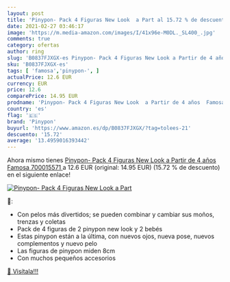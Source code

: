 ```yaml
---
layout: post
title: 'Pinypon- Pack 4 Figuras New Look  a Part al 15.72 % de descuento'
date: 2021-02-27 03:46:17
image: 'https://m.media-amazon.com/images/I/41x96e-M0DL._SL400_.jpg'
comments: true
category: ofertas
author: ring
slug: 'B0837FJXGX-es Pinypon- Pack 4 Figuras New Look a Partir de 4 años Famosa...'
sku: 'B0837FJXGX-es'
tags: [ 'famosa','pinypon-', ]
actualPrice: 12.6 EUR
currency: EUR
price: 12.6
comparePrice: 14.95 EUR
prodname: 'Pinypon- Pack 4 Figuras New Look  a Partir de 4 años  Famosa 700015571 '
country: 'es'
flag: '🇪🇸'
brand: 'Pinypon'
buyurl: 'https://www.amazon.es/dp/B0837FJXGX/?tag=tolees-21'
descuento: '15.72'
average: '13.4959016393442'
---
```


Ahora mismo tienes [Pinypon- Pack 4 Figuras New Look  a Partir de 4 años  Famosa 700015571 ](https://www.amazon.es/dp/B0837FJXGX/?tag=tolees-21) a 12.6 EUR (original: 14.95 EUR) (15.72 %  de descuento) en el siguiente enlace!

[![Pinypon- Pack 4 Figuras New Look  a Part](https://m.media-amazon.com/images/I/41x96e-M0DL._SL400_.jpg)](https://www.amazon.es/dp/B0837FJXGX/?tag=tolees-21)

🔎:

- Con pelos más divertidos; se pueden combinar y cambiar sus moños, trenzas y coletas
- Pack de 4 figuras de 2 pinypon new look y 2 bebés
- Estas pinypon están a la última, con nuevos ojos, nueva pose, nuevos complementos y nuevo pelo
- Las figuras de pinypon miden 8cm
- Con muchos pequeños accesorios

[🛒 Visítala!!!](https://www.amazon.es/dp/B0837FJXGX/?tag=tolees-21)
